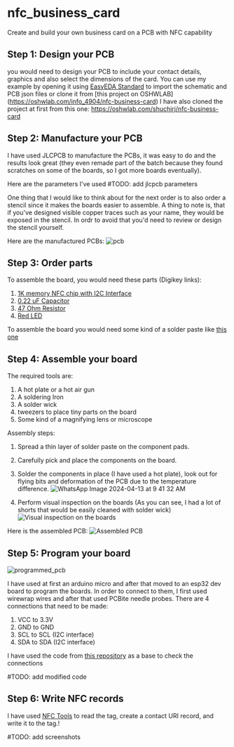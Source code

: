 # nfc_business_card
Create and build your own business card on a PCB with NFC capability

## Step 1: Design your PCB
you would need to design your PCB to include your contact details, graphics and also select the dimensions of the card.
You can use my example by opening it using [EasyEDA Standard](https://easyeda.com/) to import the schematic and PCB json files or clone it from [this project on OSHWLAB] (https://oshwlab.com/info_4904/nfc-business-card)
I have also cloned the project at first from this one: https://oshwlab.com/shuchirj/nfc-business-card

## Step 2: Manufacture your PCB
I have used JLCPCB to manufacture the PCBs, it was easy to do and the results look great (they even remade part of the batch because they found scratches on some of the boards, so I got more boards eventually).

Here are the parameters I've used
#TODO: add jlcpcb parameters

One thing that I would like to think about for the next order is to also order a stencil since it makes the boards easier to assemble. A thing to note is, that if you've designed visible copper traces such as your name, they would be exposed in the stencil. In ordr to avoid that you'd need to review or design the stencil yourself. 

Here are the manufactured PCBs:
![pcb](https://github.com/barcesat/nfc_business_card/assets/9979719/3b095e2d-df43-4225-813c-9dbabc531038)

## Step 3: Order parts
To assemble the board, you would need these parts (Digikey links):
1. [1K memory NFC chip with I2C Interface](https://www.digikey.com/en/products/detail/nxp-usa-inc/NT3H2111W0FTTJ/5872979)
2. [0.22 uF Capacitor](https://www.digikey.co.il/he/products/detail/samsung-electro-mechanics/CL10B224KA8NNNC/3886769)
3. [47 Ohm Resistor](https://www.digikey.co.il/he/products/detail/yageo/RC0603FR-0747RL/727252)
4. [Red LED](https://www.digikey.co.il/he/products/detail/w%C3%BCrth-elektronik/150080RS75000/4489918)

To assemble the board you would need some kind of a solder paste like [this one](https://www.digikey.co.il/he/products/detail/chip-quik-inc/SMDLTLFP/2682721)

## Step 4: Assemble your board
The required tools are:
1. A hot plate or a hot air gun
2. A soldering Iron
3. A solder wick
4. tweezers to place tiny parts on the board
5. Some kind of a magnifying lens or microscope

Assembly steps:
1. Spread a thin layer of solder paste on the component pads.
2. Carefully pick and place the components on the board.

3. Solder the components in place (I have used a hot plate), look out for flying bits and deformation of the PCB due to the temperature difference.
![WhatsApp Image 2024-04-13 at 9 41 32 AM](https://github.com/barcesat/nfc_business_card/assets/9979719/0f369fc3-fbd9-4236-bb62-2a7dda2b8894)

4. Perform visual inspection on the boards (As you can see, I had a lot of shorts that would be easily cleaned with solder wick)
![Visual inspection on the boards](https://github.com/barcesat/nfc_business_card/assets/9979719/cdf6f625-2b3c-454a-9217-d40c481f908b)

Here is the assembled PCB:
![Assembled PCB](https://github.com/barcesat/nfc_business_card/assets/9979719/bdff3217-70a0-40c7-b5fc-9c41f65bb220)

## Step 5: Program your board

![programmed_pcb](https://github.com/barcesat/nfc_business_card/assets/9979719/4d5683f2-a22c-467a-b51c-4314655f3536)

I have used at first an arduino micro and after that moved to an esp32 dev board to program the boards.
In order to connect to them, I first used wirewrap wires and after that used PCBite needle probes. There are 4 connections that need to be made:
1. VCC to 3.3V
2. GND to GND
3. SCL to SCL (I2C interface)
4. SDA to SDA (I2C interface)

I have used the code from [this repository](https://github.com/thijses/NT3H_thijs) as a base to check the connections

#TODO: add modified code 

## Step 6: Write NFC records
I have used [NFC Tools](https://play.google.com/store/apps/details?id=com.wakdev.wdnfc&hl=en&gl=US&pli=1) to read the tag, create a contact URI record, and write it to the tag.!

#TODO: add screenshots
